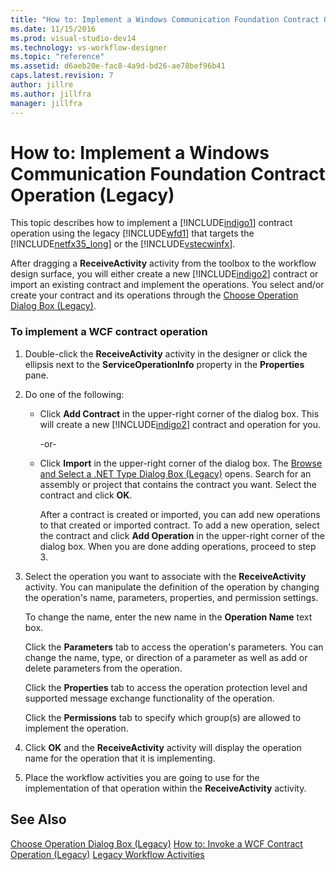 ```yaml
---
title: "How to: Implement a Windows Communication Foundation Contract Operation (Legacy) | Microsoft Docs"
ms.date: 11/15/2016
ms.prod: visual-studio-dev14
ms.technology: vs-workflow-designer
ms.topic: "reference"
ms.assetid: d6aeb20e-fac8-4a9d-bd26-ae78bef96b41
caps.latest.revision: 7
author: jillre
ms.author: jillfra
manager: jillfra
---
```

# How to: Implement a Windows Communication Foundation Contract Operation (Legacy)
This topic describes how to implement a [!INCLUDE[indigo1](../includes/indigo1-md.md)] contract operation using the legacy [!INCLUDE[wfd1](../includes/wfd1-md.md)] that targets the [!INCLUDE[netfx35_long](../includes/netfx35-long-md.md)] or the [!INCLUDE[vstecwinfx](../includes/vstecwinfx-md.md)].

 After dragging a **ReceiveActivity** activity from the toolbox to the workflow design surface, you will either create a new [!INCLUDE[indigo2](../includes/indigo2-md.md)] contract or import an existing contract and implement the operations. You select and/or create your contract and its operations through the [Choose Operation Dialog Box (Legacy)](../workflow-designer/choose-operation-dialog-box-legacy.md).

### To implement a WCF contract operation

1. Double-click the **ReceiveActivity** activity in the designer or click the ellipsis next to the **ServiceOperationInfo** property in the **Properties** pane.

2. Do one of the following:

   - Click **Add Contract** in the upper-right corner of the dialog box. This will create a new [!INCLUDE[indigo2](../includes/indigo2-md.md)] contract and operation for you.

      -or-

   - Click **Import** in the upper-right corner of the dialog box. The [Browse and Select a .NET Type Dialog Box (Legacy)](../workflow-designer/browse-and-select-a-dotnet-type-dialog-box-legacy.md) opens. Search for an assembly or project that contains the contract you want. Select the contract and click **OK**.

     After a contract is created or imported, you can add new operations to that created or imported contract. To add a new operation, select the contract and click **Add Operation** in the upper-right corner of the dialog box. When you are done adding operations, proceed to step 3.

3. Select the operation you want to associate with the **ReceiveActivity** activity. You can manipulate the definition of the operation by changing the operation's name, parameters, properties, and permission settings.

    To change the name, enter the new name in the **Operation Name** text box.

    Click the **Parameters** tab to access the operation's parameters. You can change the name, type, or direction of a parameter as well as add or delete parameters from the operation.

    Click the **Properties** tab to access the operation protection level and supported message exchange functionality of the operation.

    Click the **Permissions** tab to specify which group(s) are allowed to implement the operation.

4. Click **OK** and the **ReceiveActivity** activity will display the operation name for the operation that it is implementing.

5. Place the workflow activities you are going to use for the implementation of that operation within the **ReceiveActivity** activity.

## See Also
 [Choose Operation Dialog Box (Legacy)](../workflow-designer/choose-operation-dialog-box-legacy.md)
 [How to: Invoke a WCF Contract Operation (Legacy)](../workflow-designer/how-to-invoke-a-windows-communication-foundation-contract-operation-legacy.md)
 [Legacy Workflow Activities](../workflow-designer/legacy-workflow-activities.md)